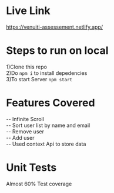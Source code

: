

# Live Link 
https://venuiti-assessement.netlify.app/

# Steps to run on local

1)Clone this repo  
2)Do `npm i` to install depedencies  
3)To start Server `npm start`

# Features Covered

-- Infinite Scroll  
-- Sort user list by name and email  
-- Remove user  
-- Add user  
-- Used context Api to store data

# Unit Tests

Almost 60% Test coverage
